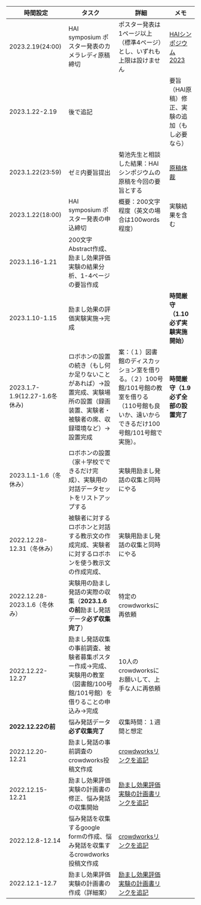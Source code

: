 |時間設定|タスク|詳細|メモ|
|----|----|----|----|
|2023.2.19(24:00)|HAI symposium ポスター発表のカメラレディ原稿締切|ポスター発表は1ページ以上（標準4ページ）とし、いずれも上限は設けません|[HAIシンポジウム 2023](https://hai-conference.net/symp2023/information.php)|
|2023.1.22-2.19|後で追記||要旨（HAI原稿）修正、実験の追加（もし必要なら）|
|2023.1.22(23:59)|ゼミ内要旨提出|菊池先生と相談した結果：HAIシンポジウムの原稿を今回の要旨とする|[原稿体裁](https://www.ai-gakkai.or.jp/sig/announce/sig-style/)|
|2023.1.22(18:00)|HAI symposium ポスター発表の申込締切|概要：200文字程度（英文の場合は100words程度）|実験結果を含む|
|2023.1.16-1.21|200文字Abstract作成、励まし効果評価実験の結果分析、1-4ページの要旨作成|||
|2023.1.10-1.15|励まし効果の評価実験実施→完成||**時間厳守（1.10必ず実験実施開始）**|
|2023.1.7-1.9(12.27-1.6冬休み)|ロボホンの設置の続き（もし何か足りないことがあれば）→設置完成、実験場所の設置（録画装置、実験者・被験者の席、収録環境など）→設置完成|案：（１）図書館のディスカッション室を借りる。（２）100号館/101号館の教室を借りる（110号館も良いか、遠いからできるだけ100号館/101号館で実施）。|**時間厳守（1.9必ず全部の設置完了**|
|2023.1.1-1.6（冬休み）|ロボホンの設置（家＋学校でできるだけ完成）、実験用の対話データセットをリストアップする|実験用励まし発話の収集と同時にやる||
|2022.12.28-12.31（冬休み）|被験者に対するロボホンと対話する教示文の作成完成、実験者に対するロボホンを使う教示文の作成完成、|実験用励まし発話の収集と同時にやる||
|2022.12.28-2023.1.6（冬休み）|実験用の励まし発話の実際の収集（**2023.1.6の前**励まし発話データ**必ず収集完了**）|特定のcrowdworksに再依頼||
|2022.12.22-12.27|励まし発話収集の事前調査、被験者募集ポスター作成→完成、実験用の教室（図書館/100号館/101号館）を借りることの申込み→完成|10人のcrowdworksにお願いして、上手な人に再依頼||
|**2022.12.22の前**|悩み発話データ**必ず収集完了**|収集時間：１週間と想定||
|2022.12.20-12.21|励まし発話の事前調査のcrowdworks投稿文作成|[crowdworksリンクを追記]()||
|2022.12.15-12.21|励まし効果評価実験の計画書の修正、悩み発話の収集開始|[励まし効果評価実験の計画書リンクを追記]()||
|2022.12.8-12.14|悩み発話を収集するgoogle formの作成、悩み発話を収集するcrowdworks投稿文作成|[crowdworksリンクを追記]()||
|2022.12.1-12.7|励まし効果評価実験の計画書の作成（詳細案）|[励まし効果評価実験の計画書リンクを追記]()||
